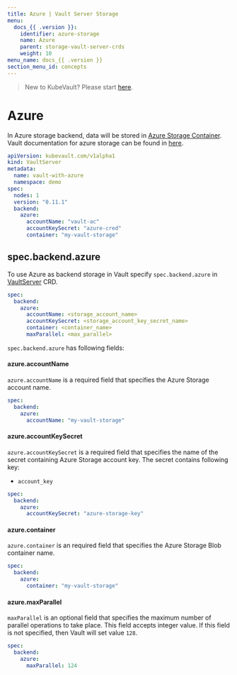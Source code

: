 ```yaml
---
title: Azure | Vault Server Storage
menu:
  docs_{{ .version }}:
    identifier: azure-storage
    name: Azure
    parent: storage-vault-server-crds
    weight: 10
menu_name: docs_{{ .version }}
section_menu_id: concepts
---
```


> New to KubeVault? Please start [here](/docs/concepts/README.md).

# Azure

In Azure storage backend, data will be stored in [Azure Storage Container](https://azure.microsoft.com/en-us/services/storage/). Vault documentation for azure storage can be found in [here](https://www.vaultproject.io/docs/configuration/storage/azure.html).

```yaml
apiVersion: kubevault.com/v1alpha1
kind: VaultServer
metadata:
  name: vault-with-azure
  namespace: demo
spec:
  nodes: 1
  version: "0.11.1"
  backend:
    azure:
      accountName: "vault-ac"
      accountKeySecret: "azure-cred"
      container: "my-vault-storage"
```

## spec.backend.azure

To use Azure as backend storage in Vault specify `spec.backend.azure` in [VaultServer](/docs/concepts/vault-server-crds/vaultserver.md) CRD.

```yaml
spec:
  backend:
    azure:
      accountName: <storage_account_name>
      accountKeySecret: <storage_account_key_secret_name>
      container: <container_name>
      maxParallel: <max_parallel>
```

`spec.backend.azure` has following fields:

#### azure.accountName

`azure.accountName` is a required field that specifies the Azure Storage account name.

```yaml
spec:
  backend:
    azure:
      accountName: "my-vault-storage"
```

#### azure.accountKeySecret

`azure.accountKeySecret` is a required field that specifies the name of the secret containing Azure Storage account key. The secret contains following key:

- `account_key`

```yaml
spec:
  backend:
    azure:
      accountKeySecret: "azure-storage-key"
```

#### azure.container

`azure.container` is an required field that specifies the Azure Storage Blob container name.

```yaml
spec:
  backend:
    azure:
      container: "my-vault-storage"
```

#### azure.maxParallel

`maxParallel` is an optional field that specifies the maximum number of parallel operations to take place. This field accepts integer value. If this field is not specified, then Vault will set value `128`.

```yaml
spec:
  backend:
    azure:
      maxParallel: 124
```
